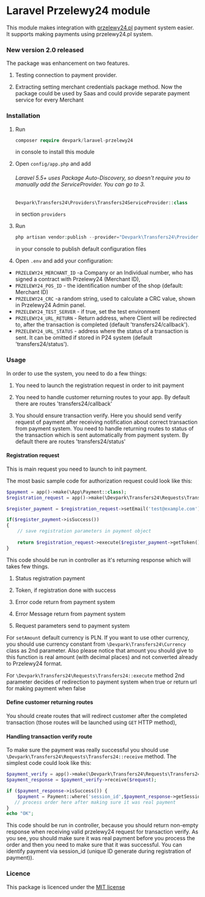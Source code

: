 # Laravel Przelewy24 module

This module makes integration with [przelewy24.pl](http://przelewy24.pl) payment system easier. It supports making payments using przelewy24.pl system.
 
### New version 2.0 released

The package was enhancement on two features.

1. Testing connection to payment provider.

2. Extracting setting merchant credentials package method. Now the package could be used by Saas and could provide separate payment service for every Merchant   
 
 
### Installation

1. Run

   ```php   
   composer require devpark/laravel-przelewy24
   ``` 
   
   in console to install this module
   
2. Open `config/app.php` and add

   ###### Laravel 5.5+ uses Package Auto-Discovery, so doesn't require you to manually add the ServiceProvider. You can go to 3.
    
   ```php
   Devpark\Transfers24\Providers\Transfers24ServiceProvider::class
   ```
        
   in section `providers`
          
3. Run

    ```php
    php artisan vendor:publish --provider="Devpark\Transfers24\Providers\Transfers24ServiceProvider"
    ```
    
    in your console to publish default configuration files
        
4. Open `.env` and add your configuration:

 * `PRZELEWY24_MERCHANT_ID` -a Company or an Individual number, who has signed a contract with Przelewy24 (Merchant ID), 
 * `PRZELEWY24_POS_ID` - the identification number of the shop (default: Merchant ID)
 * `PRZELEWY24_CRC` -a  random  string,  used  to  calculate  a  CRC  value,  shown  in Przelewy24 Admin panel.
 * `PRZELEWY24_TEST_SERVER` - if true, set the test environment
 * `PRZELEWY24_URL_RETURN` - Return address, where Client will be redirected to, after the transaction is completed (default 'transfers24/callback').
 * `PRZELEWY24_URL_STATUS` - address where the status of a transaction is sent. It can be omitted if stored in P24 system (default 'transfers24/status').
 
### Usage

In order to use the system, you need to do a few things:

1. You need to launch the registration request in order to init payment

2. You need to handle customer returning routes to your app. By default there are routes 'transfers24/callback'

3. You should ensure transaction verify. Here you should send verify request of payment after receiving notification about correct transaction from payment system. You need to handle returning routes to status  of  the  transaction which is  sent automatically from payment system. By default there are routes 'transfers24/status'

#### Registration request

This is main request you need to launch to init payment. 
        
The most basic sample code for authorization request could look like this:

```php      
$payment = app()->make(\App\Payment::class);
$registration_request = app()->make(\Devpark\Transfers24\Requests\Transfers24::class);

$register_payment = $registration_request->setEmail('test@example.com')->setAmount(100)->setArticle('Article Name')->init();

if($register_payment->isSuccess())
{
    // save registration parameters in payment object
    
    return $registration_request->execute($register_payment->getToken(), true);
}
```            
This code should be run in controller as it's returning response which will takes few things.

1. Status registration payment

2. Token, if registration done with success

3. Error code return from payment system

4. Error Message return from payment system

5. Request parameters send to payment system


For `setAmount` default currency is PLN. If you want to use other currency, you should use currency constant from `\Devpark\Transfers24\Currency` class as 2nd parameter. Also please notice that amount you should give to this function is real amount (with decimal places) and not converted already to Przelewy24 format.
  
For `\Devpark\Transfers24\Requests\Transfers24::execute` method 2nd parameter decides of redirection to payment system when true or return url for making payment when false

#### Define customer returning routes

You should create routes that will redirect customer after the completed transaction (those routes will be launched using `GET` HTTP method), 

#### Handling transaction verify route

To make sure the payment was really successful you should use `\Devpark\Transfers24\Requests\Transfers24::receive` method. The simplest code could look like this:

```php
$payment_verify = app()->make(\Devpark\Transfers24\Requests\Transfers24::class);
$payment_response = $payment_verify->receive($request);

if ($payment_response->isSuccess()) {
    $payment = Payment::where('session_id',$payment_response->getSessionId())->firstOrFail();
   // process order here after making sure it was real payment
}
echo "OK";
```

This code should be run in controller, because you should return non-empty response when receiving valid przelewy24 request for transaction verify. As you see, you should make sure it was real payment before you process the order and then you need to make sure that it was successful. You can identify payment via session_id (unique ID generate during registration of payment)).
 
### Licence

This package is licenced under the [MIT license](http://opensource.org/licenses/MIT)
